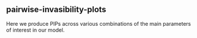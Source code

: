 ## pairwise-invasibility-plots

Here we produce PIPs across various combinations of the main parameters of interest in our model.